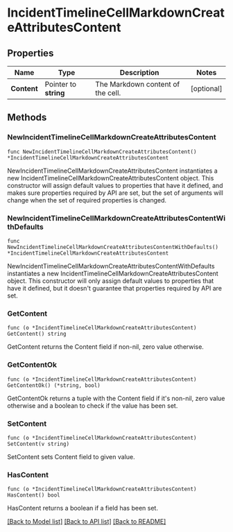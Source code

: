 # IncidentTimelineCellMarkdownCreateAttributesContent

## Properties

| Name        | Type                  | Description                       | Notes      |
| ----------- | --------------------- | --------------------------------- | ---------- |
| **Content** | Pointer to **string** | The Markdown content of the cell. | [optional] |

## Methods

### NewIncidentTimelineCellMarkdownCreateAttributesContent

`func NewIncidentTimelineCellMarkdownCreateAttributesContent() *IncidentTimelineCellMarkdownCreateAttributesContent`

NewIncidentTimelineCellMarkdownCreateAttributesContent instantiates a new IncidentTimelineCellMarkdownCreateAttributesContent object.
This constructor will assign default values to properties that have it defined,
and makes sure properties required by API are set, but the set of arguments
will change when the set of required properties is changed.

### NewIncidentTimelineCellMarkdownCreateAttributesContentWithDefaults

`func NewIncidentTimelineCellMarkdownCreateAttributesContentWithDefaults() *IncidentTimelineCellMarkdownCreateAttributesContent`

NewIncidentTimelineCellMarkdownCreateAttributesContentWithDefaults instantiates a new IncidentTimelineCellMarkdownCreateAttributesContent object.
This constructor will only assign default values to properties that have it defined,
but it doesn't guarantee that properties required by API are set.

### GetContent

`func (o *IncidentTimelineCellMarkdownCreateAttributesContent) GetContent() string`

GetContent returns the Content field if non-nil, zero value otherwise.

### GetContentOk

`func (o *IncidentTimelineCellMarkdownCreateAttributesContent) GetContentOk() (*string, bool)`

GetContentOk returns a tuple with the Content field if it's non-nil, zero value otherwise
and a boolean to check if the value has been set.

### SetContent

`func (o *IncidentTimelineCellMarkdownCreateAttributesContent) SetContent(v string)`

SetContent sets Content field to given value.

### HasContent

`func (o *IncidentTimelineCellMarkdownCreateAttributesContent) HasContent() bool`

HasContent returns a boolean if a field has been set.

[[Back to Model list]](../README.md#documentation-for-models) [[Back to API list]](../README.md#documentation-for-api-endpoints) [[Back to README]](../README.md)
